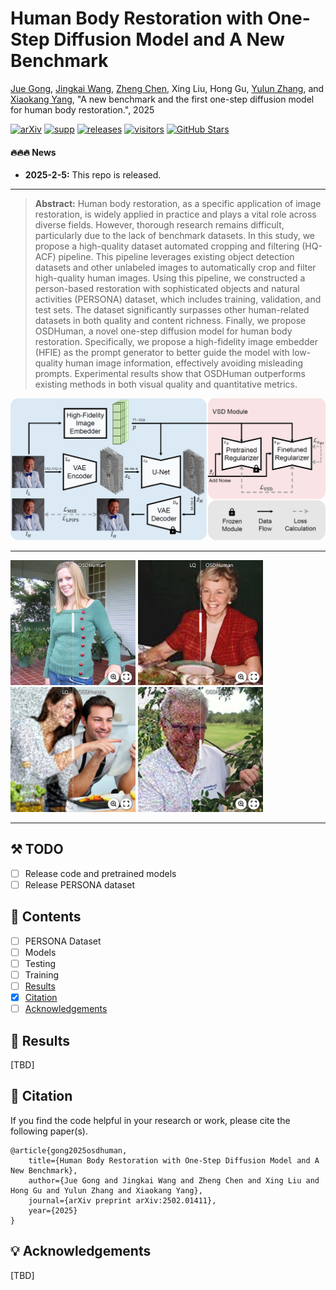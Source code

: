 # Human Body Restoration with One-Step Diffusion Model and A New Benchmark

[Jue Gong](https://github.com/gobunu), [Jingkai Wang](https://github.com/jkwang28), [Zheng Chen](https://zhengchen1999.github.io/), Xing Liu, Hong Gu, [Yulun Zhang](http://yulunzhang.com/), and [Xiaokang Yang](https://scholar.google.com/citations?user=yDEavdMAAAAJ), "A new benchmark and the first one-step diffusion model for human body restoration.", 2025

[![arXiv](https://img.shields.io/badge/Paper-arXiv-red?logo=arxiv&logoSvg)](
https://arxiv.org/abs/2502.01411)
[![supp](https://img.shields.io/badge/Supplementary_material-Paper-orange.svg)](https://github.com/gobunu/OSDHuman/releases/download/v1/supp.pdf)
[![releases](https://img.shields.io/github/downloads/gobunu/OSDHuman/total.svg)](https://github.com/gobunu/OSDHuman/releases)
[![visitors](https://visitor-badge.laobi.icu/badge?page_id=gobunu.OSDHuman&right_color=violet)](https://github.com/gobunu/OSDHuman)
[![GitHub Stars](https://img.shields.io/github/stars/gobunu/OSDHuman?style=social)](https://github.com/gobunu/OSDHuman)

#### 🔥🔥🔥 News

- **2025-2-5:** This repo is released.

---

> **Abstract:** Human body restoration, as a specific application of image restoration, is widely applied in practice and plays a vital role across diverse fields. However, thorough research remains difficult, particularly due to the lack of benchmark datasets. In this study, we propose a high-quality dataset automated cropping and filtering (HQ-ACF) pipeline. This pipeline leverages existing object detection datasets and other unlabeled images to automatically crop and filter high-quality human images. Using this pipeline, we constructed a person-based restoration with sophisticated objects and natural activities (PERSONA) dataset, which includes training, validation, and test sets. The dataset significantly surpasses other human-related datasets in both quality and content richness. Finally, we propose OSDHuman, a novel one-step diffusion model for human body restoration. Specifically, we propose a high-fidelity image embedder (HFIE) as the prompt generator to better guide the model with low-quality human image information, effectively avoiding misleading prompts. Experimental results show that OSDHuman outperforms existing methods in both visual quality and quantitative metrics. 

![](images/OSDHuman_overall.png)

---

[<img src="images/test-1.png" height="200"/>](https://imgsli.com/MzQ1ODk0) [<img src="images/test-2.png" height="200"/>](https://imgsli.com/MzQ1ODky)[<img src="images/Val-1.png" height="200"/>](https://imgsli.com/MzQ1ODk3) [<img src="images/Val-2.png" height="200"/>](https://imgsli.com/MzQ1ODk4)

---

## ⚒️ TODO

* [ ] Release code and pretrained models
* [ ] Release PERSONA dataset

## 🔗 Contents

- [ ] PERSONA Dataset
- [ ] Models
- [ ] Testing
- [ ] Training
- [ ] [Results](#Results)
- [x] [Citation](#Citation)
- [ ] [Acknowledgements](#Acknowledgements)

## <a name="results"></a>🔎 Results

[TBD]

## <a name="citation"></a>📎 Citation

If you find the code helpful in your research or work, please cite the following paper(s).

```
@article{gong2025osdhuman,
    title={Human Body Restoration with One-Step Diffusion Model and A New Benchmark},
    author={Jue Gong and Jingkai Wang and Zheng Chen and Xing Liu and Hong Gu and Yulun Zhang and Xiaokang Yang},
    journal={arXiv preprint arXiv:2502.01411},
    year={2025}
}
```

## <a name="acknowledgements"></a>💡 Acknowledgements

[TBD]

<!-- ![Visitor Count](https://profile-counter.glitch.me/gobunu/count.svg) -->